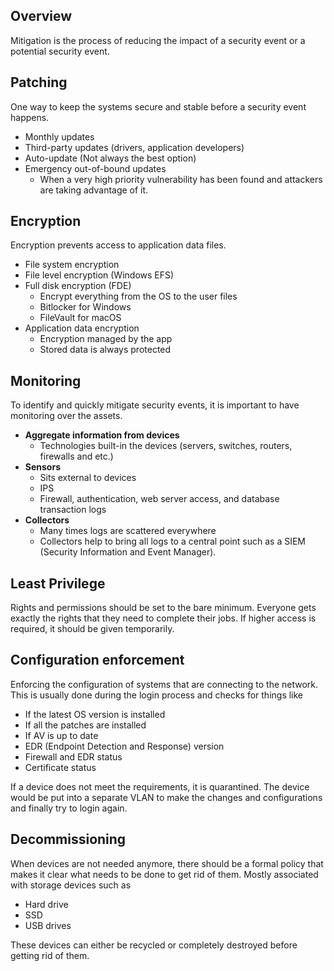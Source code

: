 ## Overview

Mitigation is the process of reducing the impact of a security event or a potential security event.

## Patching

One way to keep the systems secure and stable before a security event happens.
- Monthly updates
- Third-party updates (drivers, application developers)
- Auto-update (Not always the best option)
- Emergency out-of-bound updates
	- When a very high priority vulnerability has been found and attackers are taking advantage of it.

## Encryption

Encryption prevents access to application data files.
- File system encryption
- File level encryption (Windows EFS)
- Full disk encryption (FDE)
	- Encrypt everything from the OS to the user files
	- Bitlocker for Windows
	- FileVault for macOS
- Application data encryption
	- Encryption managed by the app
	- Stored data is always protected

## Monitoring

To identify and quickly mitigate security events, it is important to have monitoring over the assets.

- **Aggregate information from devices**
	- Technologies built-in the devices (servers, switches, routers, firewalls and etc.)
- **Sensors**
	- Sits external to devices
	- IPS
	- Firewall, authentication, web server access, and database transaction logs
- **Collectors**
	- Many times logs are scattered everywhere
	- Collectors help to bring all logs to a central point such as a SIEM (Security Information and Event Manager).

## Least Privilege

Rights and permissions should be set to the bare minimum. Everyone gets exactly the rights that they need to complete their jobs. If higher access is required, it should be given temporarily.

## Configuration enforcement

Enforcing the configuration of systems that are connecting to the network. This is usually done during the login process and checks for things like
- If the latest OS version is installed
- If all the patches are installed
- If AV is up to date
- EDR (Endpoint Detection and Response) version
- Firewall and EDR status
- Certificate status


If a device does not meet the requirements, it is quarantined. The device would be put into a separate VLAN to make the changes and configurations and finally try to login again.

## Decommissioning

When devices are not needed anymore, there should be a formal policy that makes it clear what needs to be done to get rid of them. Mostly associated with storage devices such as
- Hard drive
- SSD
- USB drives

 These devices can either be recycled or completely destroyed before getting rid of them.
